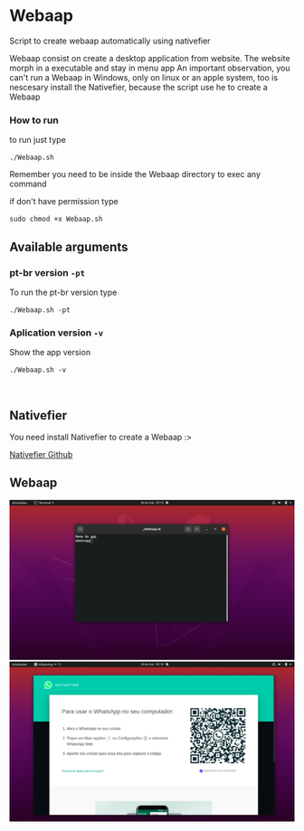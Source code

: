 # Webaap

Script to create webaap automatically using nativefier

Webaap consist on create a desktop application from website.
The website morph in a executable and stay in menu app
An important observation, you can't run a Webaap in Windows,
only on linux or an apple system, too is nescesary install the Nativefier, 
because the script use he to create a Webaap

### How to run 

to run just type


```Shell Session
./Webaap.sh
```

Remember you need to be inside the Webaap directory to exec any command


if don't have permission type


```Shell Session
sudo chmod +x Webaap.sh
```



## Available arguments 

### pt-br version `-pt`

To run the pt-br version type


```Shell Session
./Webaap.sh -pt
```


### Aplication version `-v`

Show the app version

```Shell Session
./Webaap.sh -v
```


<br/>

## Nativefier

You need install Nativefier to create a Webaap :>


[Nativefier Github](https://github.com/nativefier/nativefier)

## Webaap

![image](assets/screenshot1.png)
![image](assets/screenshot2.png)

